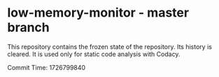 # low-memory-monitor - master branch

This repository contains the frozen state of the repository.
Its history is cleared. It is used only for static code
analysis with Codacy.

Commit Time: 1726799840